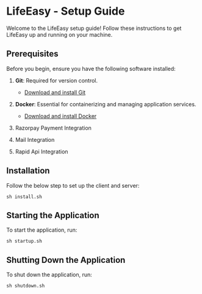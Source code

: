 # LifeEasy - Setup Guide

Welcome to the LifeEasy setup guide! Follow these instructions to get LifeEasy up and running on your machine.

## Prerequisites

Before you begin, ensure you have the following software installed:

1. **Git**: Required for version control.
   - [Download and install Git](https://git-scm.com)

2. **Docker**: Essential for containerizing and managing application services.
   - [Download and install Docker](https://docs.docker.com/get-docker/)
3. Razorpay Payment Integration
4. Mail Integration
5. Rapid Api Integration

## Installation

Follow the below step to set up the client and server:

```sh install.sh```

## Starting the Application

To start the application, run:

```sh startup.sh```

## Shutting Down the Application

To shut down the application, run:

```sh shutdown.sh```
